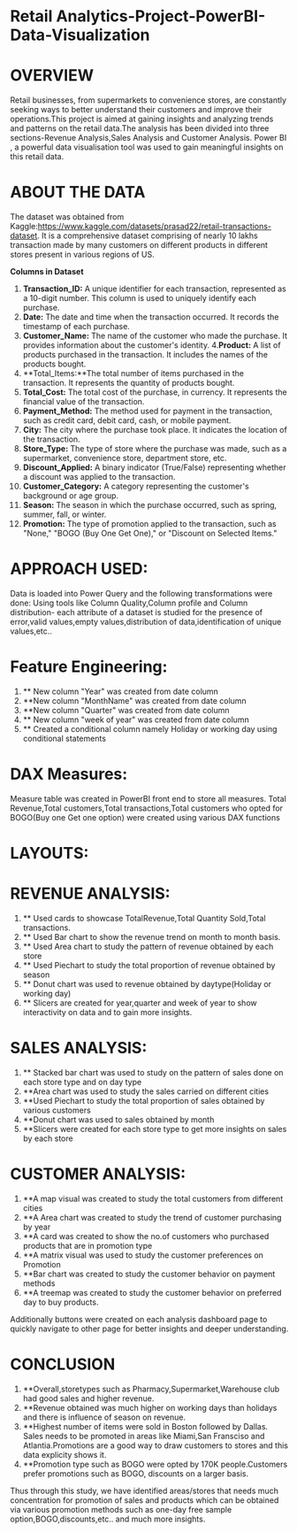 # Retail Analytics-Project-PowerBI-Data-Visualization

# OVERVIEW
Retail businesses, from supermarkets to convenience stores, are constantly seeking ways to better understand their customers and improve their operations.This project is aimed at gaining insights and analyzing trends and patterns on the retail data.The analysis has been divided into three sections-Revenue Analysis,Sales Analysis and Customer Analysis. Power BI , a powerful data visualisation tool was used to gain meaningful insights on this retail data.

# ABOUT THE DATA
The dataset was obtained from Kaggle:https://www.kaggle.com/datasets/prasad22/retail-transactions-dataset.
It is a comprehensive dataset comprising of nearly 10 lakhs transaction made by many customers on different products in different stores present in various regions of US.

**Columns in Dataset**
1. **Transaction_ID:** A unique identifier for each transaction, represented as a 10-digit number. This column is used to uniquely identify each purchase.
2. **Date:** The date and time when the transaction occurred. It records the timestamp of each purchase.
3. **Customer_Name:** The name of the customer who made the purchase. It provides information about the customer's identity.
4.**Product:** A list of products purchased in the transaction. It includes the names of the products bought.
5. **Total_Items:**The total number of items purchased in the transaction. It represents the quantity of products bought.
6. **Total_Cost:** The total cost of the purchase, in currency. It represents the financial value of the transaction.
7. **Payment_Method:** The method used for payment in the transaction, such as credit card, debit card, cash, or mobile payment.
8. **City:** The city where the purchase took place. It indicates the location of the transaction.
9. **Store_Type:** The type of store where the purchase was made, such as a supermarket, convenience store, department store, etc.
10. **Discount_Applied:** A binary indicator (True/False) representing whether a discount was applied to the transaction.
11. **Customer_Category:** A category representing the customer's background or age group.
12. **Season:** The season in which the purchase occurred, such as spring, summer, fall, or winter.
13. **Promotion:** The type of promotion applied to the transaction, such as "None," "BOGO (Buy One Get One)," or "Discount on Selected Items."

# APPROACH USED:
Data is loaded into Power Query and the following transformations were done:
Using tools like Column Quality,Column profile and Column distribution- each attribute of a dataset is studied for the presence of error,valid values,empty values,distribution of data,identification of unique values,etc..

# Feature Engineering:
1. ** New column "Year" was created from date column
2. **New column "MonthName" was created from date column
3. **New column "Quarter" was created from date column
4. ** New column "week of year" was created from date column
5. ** Created a conditional column namely Holiday or working day using conditional statements

# DAX Measures:
Measure table was created in PowerBI front end to store all measures.
Total Revenue,Total customers,Total transactions,Total customers who opted for BOGO(Buy one Get one option) were created using various DAX functions

# LAYOUTS:
# REVENUE ANALYSIS:
1. ** Used cards to showcase TotalRevenue,Total Quantity Sold,Total transactions.
2. ** Used Bar chart to show the revenue trend on month to month basis.
3. ** Used Area chart to study the pattern of revenue obtained by each store
4. ** Used Piechart to study the total proportion of revenue obtained by season
5. ** Donut chart was used to revenue obtained by daytype(Holiday or working day)
6. ** Slicers are created for year,quarter and week of year to show interactivity on data and to gain more insights.

# SALES ANALYSIS:
1. ** Stacked bar chart was used to study on the pattern of sales done on each store type and on day type
2. **Area chart was used to study the sales carried on different cities
3. **Used Piechart to study the total proportion of sales obtained by various customers
4. **Donut chart was used to sales obtained by month
5. **Slicers were created for each store type to get more insights on sales by each store

# CUSTOMER ANALYSIS:
1. **A map visual was created to study the total customers from different cities
2. **A Area chart was created to study the trend of customer purchasing by year
3. **A card was created to show the no.of customers who purchased products that are in promotion type
4. **A matrix visual was used to study the customer preferences on Promotion
5. **Bar chart was created to study the customer behavior on payment methods
6. **A treemap was created to study the customer behavior on preferred day to buy products.

Additionally buttons were created on each analysis dashboard page to quickly navigate to other page for better insights and deeper understanding.

# CONCLUSION
1. **Overall,storetypes such as Pharmacy,Supermarket,Warehouse club had good sales and higher revenue.
2. **Revenue obtained was much higher on working days than holidays and there is influence of season on revenue.
3. **Highest number of items were sold in Boston followed by Dallas. Sales needs to be promoted in areas like Miami,San Fransciso and Atlantia.Promotions are a good way to draw customers to stores and this data explicity shows it.
4. **Promotion type such as BOGO were opted by 170K people.Customers prefer promotions such as BOGO, discounts on a larger basis.

Thus through this study, we have identified areas/stores that needs much concentration for promotion of sales and products which can be obtained via various promotion methods such as one-day free sample option,BOGO,discounts,etc.. and much more insights.
